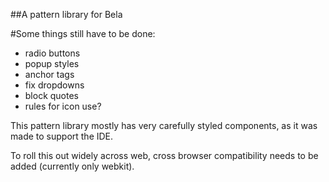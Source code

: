 ##A pattern library for Bela

#Some things still have to be done:

- radio buttons
- popup styles
- anchor tags
- fix dropdowns
- block quotes
- rules for icon use?

This pattern library mostly has very carefully styled components, as it was made to support the IDE. 

To roll this out widely across web, cross browser compatibility needs to be added (currently only webkit).
